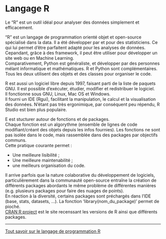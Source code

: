 # **Langage R**
Le “R” est un outil idéal pour analyser des données simplement et efficacement.  
<!-- Il fait office de figure centrale, simplifiant la tâche en garantissant un résulat optimal.   -->

“R” est un langage de programmation orienté objet et open-source spécialisé dans la data. Il a été développer par et pour des statisticiens. Ce qui lui permet d’être parfaitent adapté pour les analyses de données. Cepandant, grâce à des framework, il peut être utiliser pour développer un site web ou en Machine Learning.  
Comparativement, Python est généraliste, et développer par des personnes mélant informatique et mathématiques. R et Python <!-- ne sont pa antagonistes, --> sont complémentaires.  
Tous les deux utilisent des objets et des classes pour organiser le code.

R est aussi un logiciel libre depuis 1997, faisant parti de la liste de paquets GNU. Il est possible d’exécuter, étudier, modifier et redistribuer le logiciel.  
Il fonctionne sous GNU, Linux, Mac OS et Windows.  
Il fourni un IDE (Rgui), facilitant la manipulation, le calcul et la visualisation des données. N’étant pas très ergonimique, par conséquent peu répendu, R Studio est bien plus populaire.

E est stucturer autour de fonctions et de packages.  
Chaque fonction est <!-- (outil) --> un algorythme (ensemble de lignes de code modifiant/créant des objets depuis les infos fournies). Les fonctions ne sont pas isolée dans le code, mais rassemblée dans des packages par objectifs communs.  
Cette pratique courante permet :
* Une meilleure lisibilité ;
* Une meilleure maintenabilité ;
* une meilleurs organisation du code.

Il arrive parfois que la nature colaborative du développement de logiciels, particulièrement dans la communauté open-source entraîne la création de différents packages abordants le même problème de différentes manières (e.g. plusieurs packages pour faire des nuages de points).  
En réaction à la diversité, certains packages sont préchargés dans l’IDE (base, stats, datasets, …). La fonction ‘library(nom_du_package)’ permet de pioché.  
[CRAN R project](https://cran.r-project.org/) est le site recenssant les versions de R ainsi que différents packages.

___
[Tout savoir sur le langage de programmation R](https://www.intelligence-artificielle-school.com/langage-programmation/langage-de-programmation-r/#:~:text=R%20est%20un%20langage%20et,pour%20d%C3%A9velopper%20des%20programmes%20robustes.)